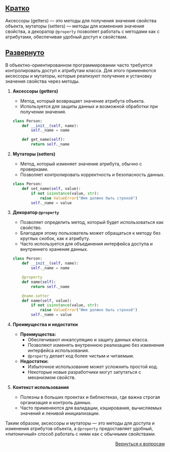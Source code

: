 ## <u>Кратко</u>

Аксессоры (getters) — это методы для получения значения свойства объекта, мутаторы (setters) — методы для изменения
значения свойства, а декоратор `@property` позволяет работать с методами как с атрибутами, обеспечивая удобный доступ к
свойствам.

## <u>Развернуто</u>

В объектно-ориентированном программировании часто требуется контролировать доступ к атрибутам класса. Для этого
применяются аксессоры и мутаторы, которые реализуют получение и установку значения свойства через методы.

1. **Аксессоры (getters)**
    - Метод, который возвращает значение атрибута объекта.
    - Используется для защиты данных и возможной обработки при получении значения.
    ```python
    class Person:
        def __init__(self, name):
            self._name = name

        def get_name(self):
            return self._name
    ```

2. **Мутаторы (setters)**
    - Метод, который изменяет значение атрибута, обычно с проверками.
    - Позволяет контролировать корректность и безопасность данных.
    ```python
    class Person:
        def set_name(self, value):
            if not isinstance(value, str):
                raise ValueError("Имя должно быть строкой")
            self._name = value
    ```

3. **Декоратор `@property`**
    - Позволяет определить метод, который будет использоваться как свойство.
    - Благодаря этому пользователь может обращаться к методу без круглых скобок, как к атрибуту.
    - Часто используется для объединения интерфейса доступа и внутреннего хранения данных.
    ```python
    class Person:
        def __init__(self, name):
            self._name = name

        @property
        def name(self):
            return self._name

        @name.setter
        def name(self, value):
            if not isinstance(value, str):
                raise ValueError("Имя должно быть строкой")
            self._name = value
    ```

4. **Преимущества и недостатки**
    - **Преимущества:**
        - Обеспечивают инкапсуляцию и защиту данных класса.
        - Позволяют изменять внутреннюю реализацию без изменения интерфейса использования.
        - `@property` делает код более чистым и читаемым.
    - **Недостатки:**
        - Избыточное использование может усложнить простой код.
        - Некоторые новые разработчики могут запутаться с механизмом свойств.

5. **Контекст использования**
    - Полезны в больших проектах и библиотеках, где важна строгая организация и контроль данных.
    - Часто применяются для валидации, кэширования, вычисляемых значений и ленивой инициализации.

Таким образом, аксессоры и мутаторы — это методы для доступа и изменения атрибутов объекта, а `@property` предоставляет
удобный, «питоничный» способ работать с ними как с обычными свойствами.

<div align="right">

[Вернуться к вопросам](../Вопросы.md)

</div>

